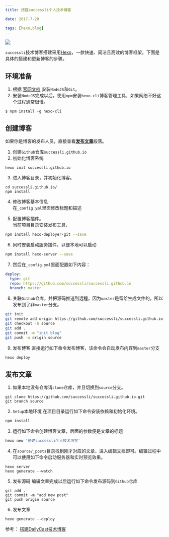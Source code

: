 ```yaml
---
title: 搭建successli个人技术博客

date: 2017-7-20

tags: [hexo,blog]
---
```


![](http://pccmxww5q.bkt.clouddn.com/GitHub+HEXO.png?imageView2/0/w/560/h/380/q/100 "")

<!-- more -->


`successli`技术博客搭建采用[Hexo](https://hexo.io/zh-cn/index.html)，一款快速、简洁且高效的博客框架。下面是具体的搭建和更新博客的步骤。

## 环境准备

1. 根据 [官网文档](https://hexo.io/zh-cn/docs/index.html) 安装`NodeJS`和`Git`。
2.  安装`NodeJS`完成以后，使用`npm`安装`hexo-cli`博客管理工具，如果网络不好这个过程通常很慢。

```shell
$ npm install -g hexo-cli
```

## 创建博客

如果你是博客的发布人员，直接查看[**发布文章**](#发布文章)段落。
1. 创建`Github`仓库`successli.github.io`
2. 初始化博客系统

```shell
hexo init successli.github.io
```

3. 进入博客目录，并初始化博客。

```shell
cd successli.github.io/
npm install
```

4. 修改博客基本信息  
在`_config.yml`里面修改标题和描述

5. 配置博客插件。  
当前项目目录安装发布工具，

```sh
npm install hexo-deployer-git --save
```

6. 同时安装启动服务插件，以便本地可以启动
```sh
npm install hexo-server --save
```
7. 然后在`_config.yml`里面配置如下内容：
```yml
deploy: 
  type: git
  repo: https://github.com/successli/successli.github.io
  branch: master
```
8. 关联`Github`仓库，并把源码推送到远程，因为`master`是留给生成文件的，所以发布到了非`master`分支。
```sh
git init
git remote add origin https://github.com/successli/successli.github.io.git
git checkout -b source
git add .
git commit -m "init blog"
git push -u origin source
```
9. 发布博客
直接运行如下命令发布博客，该命令会自动发布内容到`master`分支
```sh
hexo deploy
```

## 发布文章
1. 如果本地没有仓库请`clone`仓库，并且切换到`source`分支。
```
git clone https://github.com/successli/successli.github.io.git
git branch source
```
2. `Setup`本地环境
在项目目录运行如下命令安装依赖和初始化环境。
```sh
npm install
```
3. 运行如下命令创建博客文章，后面的参数便是文章的标题
```sh 
hexo new '搭建successli个人技术博客'
```
4. 在`source/_posts`目录找到刚才对应的文章，进入编辑文档即可。编辑过程中可以使用如下命令启动服务器和实时预览效果。
```
hexo server
hexo generate --watch
```
5. 发布源码 
编辑文章完成以后运行如下命令发布源码到`Github`仓库
```
git add .
git commit -m "add new post"
git push origin source
```
6. 发布文章
```
hexo generate --deploy
```


参考： [搭建DailyCast技术博客](https://dailycast.github.io/搭建DailyCast技术博客/)
